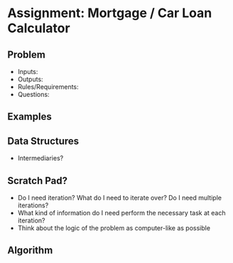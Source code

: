 # Assignment: Mortgage / Car Loan Calculator

## Problem 

- Inputs: 
- Outputs: 
- Rules/Requirements: 
- Questions: 


## Examples

## Data Structures

- Intermediaries? 


## Scratch Pad? 
- Do I need iteration? What do I need to iterate over? Do I need multiple iterations?
- What kind of information do I need perform the necessary task at each iteration?
- Think about the logic of the problem as computer-like as possible

## Algorithm